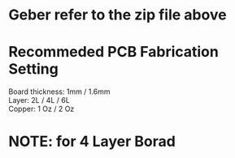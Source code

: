 # Geber refer to the zip file above

# Recommeded PCB Fabrication Setting
Board thickness: 1mm / 1.6mm    
Layer: 2L / 4L / 6L   
Copper: 1 Oz / 2 Oz   

# NOTE: for 4 Layer Borad 
